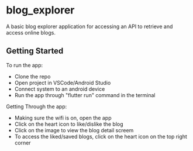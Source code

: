 # blog_explorer

A basic blog explorer application for accessing an API to retrieve and access online blogs.

## Getting Started

To run the app:
- Clone the repo
- Open project in VSCode/Android Studio
- Connect system to an android device
- Run the app through "flutter run" command in the terminal

Getting Through the app:
- Making sure the wifi is on, open the app
- Click on the heart icon to like/dislike the blog
- Click on the image to view the blog detail screem
- To access the liked/saved blogs, click on the heart icon on the top right corner
